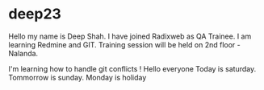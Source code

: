 # deep23
Hello my name is Deep Shah. I have joined Radixweb as QA Trainee.
I am learning Redmine and GIT.
Training session will be held on 2nd floor - Nalanda.

I'm learning how to handle git conflicts !
Hello everyone
Today is saturday.
Tommorrow is sunday.
Monday is holiday
